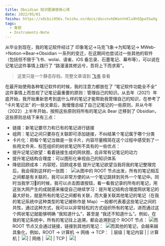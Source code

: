 ```yaml
---
title: Obsidian 知识图谱使用心得
date: 2022/05/01
feishu: https://x0ibii956s.feishu.cn/docs/doccnvhOKenYnKlu9h5Qpo5SwXg
tags:
  - 青铜 
  - Instruments-Note
---
```


从毕业到现在，我的笔记软件经过了 印象笔记-\>马克飞象-\>为知笔记-\> MWeb-\>Notion-\>Bear-\>Obsidian 一系列的变迁，在这期间也尝试过一些其他的软件（包括但不限于飞书、wolai、语雀、iOS 备忘录、石墨笔记、幕布等），可以说在记笔记这件事情上践行了 “路漫漫其修远兮，吾将上下而求索”。​

<!--more-->


> 这里只是一个静态存档，完整文章请到 [飞书](https://x0ibii956s.feishu.cn/docs/doccnvhOKenYnKlu9h5Qpo5SwXg) 查看

在最开始使用各种笔记软件的时候，我的注意力都放在了 “笔记软件功能全不全” 这件事情上而忽视了记笔记最重要的原则：管理自己的知识。从去年（2021）年底开始，我开始重新思考到底什么样的笔记才能帮助我管理自己的知识，在参考了 “卡片笔记法” 的一些文章后，我慢慢总结了自己记笔记的一些原则，并从今年（2022）上半年开始，按照这些原则将所有的笔记从 Bear 迁移到了 Obsidian，这些原则总结下来有三点：​
- 链接：新笔记要尽力和已有的笔记进行链接​
- 组网：笔记之间只要存在关联即可添加链接，不纠结某个笔记属于哪个分类​
- 卡片化：把每个笔记当做是一张卡片，内容尽量精简​
在这个过程中感受到了一些用文件夹、标签组织的树状笔记所不具有的一些优点：​
- 提升记笔记欲望：看着链接生成的网状图，会非常有记笔记的动力​
- 提升笔记结构合理度：可以图形化审视自己的知识体系​
- 降低回顾成本：内容短，回顾成本低​
提升记笔记欲望​
当我将我的笔记整理完后，我会得到这样的一张图：​
​
 ![](https://internal-api-drive-stream.feishu.cn/space/api/box/stream/download/all/boxcns8aZCI6YQ5ziHL0FqgwgLL/?mount_node_token=doccnW8LkyCwjCYBWVThAyaoace&mount_point=doc_image)
​
​
从图中的 ROOT 节点出发，所有的笔记相互之间都是有关联的，我可以非常方便的从一个笔记跳转到另外一个笔记中。同时当我学习🥱的时候，我可以点击图谱按钮，看一看我记录的所有的笔记，用这张大网产生的成就感来催促自己继续学习：​
​
​​
提升笔记结构合理度​
网状笔记的最大好处，就是所有的笔记之间都有关联，而大量关联其他笔记的笔记（在我的笔记系统中这种类型的笔记被称作是 Map）一般都代表着这些笔记之间的共性，通过这种方式，我可以以非常轻松的方式组织所有的笔记，进而通过这个网状笔记就能够明确 “我知道什么”，甚至是 “我还不知道什么”。​
例如，在我的笔记系统中，所有的笔记往上追溯，都会追溯到这个 ROOT 节点：​
​
 ![](https://internal-api-drive-stream.feishu.cn/space/api/box/stream/download/all/boxcnsT4K0oKEgJm3tmmuue0PNe/?mount_node_token=doccnW8LkyCwjCYBWVThAyaoace&mount_point=doc_image)
​
​
而 ROOT 节点又会通过链接，链接到其他的笔记：​
​
 ![](https://internal-api-drive-stream.feishu.cn/space/api/box/stream/download/all/boxcng09z5N2b9rgKmpbzzspyBb/?mount_node_token=doccnW8LkyCwjCYBWVThAyaoace&mount_point=doc_image)
​
​
而其他的笔记，会越来越具象化，例如，ROOT -\> 计算机 -\> 网络 -\> TCP：​
​
| 
层级​
 | 
笔记内容​
 |
| 
计算机​
 | 
​
 ![](https://internal-api-drive-stream.feishu.cn/space/api/box/stream/download/all/boxcnlHBav8k7tfNb7HD054EYLc/?mount_node_token=doccnW8LkyCwjCYBWVThAyaoace&mount_point=doc_image)
​
​
​
 |
| 
网络​
 | 
​
 ![](https://internal-api-drive-stream.feishu.cn/space/api/box/stream/download/all/boxcn4jIHNgKX0fz8rfVHgVBgEe/?mount_node_token=doccnW8LkyCwjCYBWVThAyaoace&mount_point=doc_image)
​
​
​
 |
| 
TCP​
 | 
​
 ![](https://internal-api-drive-stream.feishu.cn/space/api/box/stream/download/all/boxcnSaIxYPGxWUuuVHMFAbijQh/?mount_node_token=doccnW8LkyCwjCYBWVThAyaoace&mount_point=doc_image)
​
​
​
 |
​
  